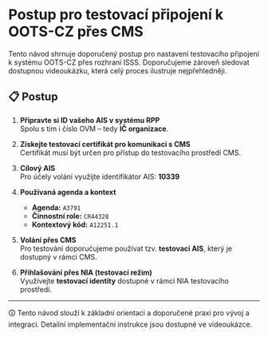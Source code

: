 # Postup pro testovací připojení k OOTS-CZ přes CMS

Tento návod shrnuje doporučený postup pro nastavení testovacího připojení k systému OOTS-CZ přes rozhraní ISSS. Doporučujeme zároveň sledovat dostupnou videoukázku, která celý proces ilustruje nejpřehledněji.

## 📋 Postup

1. **Připravte si ID vašeho AIS v systému RPP**  
   Spolu s tím i číslo OVM – tedy **IČ organizace**.

2. **Získejte testovací certifikát pro komunikaci s CMS**  
   Certifikát musí být určen pro přístup do testovacího prostředí CMS.

3. **Cílový AIS**  
   Pro účely volání využijte identifikátor AIS: **10339**

4. **Používaná agenda a kontext**  
   - **Agenda:** `A3791`  
   - **Činnostní role:** `CR44328`  
   - **Kontextový kód:** `A12251.1`

5. **Volání přes CMS**  
   Pro testování doporučujeme používat tzv. **testovací AIS**, který je dostupný v rámci CMS.

6. **Přihlašování přes NIA (testovací režim)**  
   Využívejte **testovací identity** dostupné v rámci NIA testovacího prostředí.

---

🛈 Tento návod slouží k základní orientaci a doporučené praxi pro vývoj a integraci. Detailní implementační instrukce jsou dostupné ve videoukázce.
